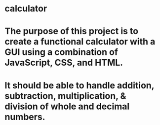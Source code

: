 # calculator
# The purpose of this project is to create a functional calculator with a GUI using a combination of JavaScript, CSS, and HTML.
# It should be able to handle addition, subtraction, multiplication, & division of whole and decimal numbers.